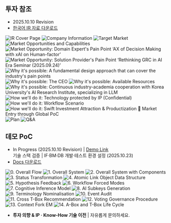 ## 투자 참조

- 2025.10.10 Revision
- <a href="https://drive.google.com/file/d/1tgK9Kl2X68F4IIMqCcvfpUHWYIeBZyCQ/view?usp=sharing" target="_blank">한국어 IR 자료 다운로드</a>

![IR Cover Page](/IR/1_cover.PNG)
![Company Information](/IR/2_company_info.PNG)
![Target Market](/IR/3_markets.PNG)
![Market Opportunities and Capabilities](/IR/4_market_opp.PNG)
![Market Opportunity: Domain Expert's Pain Point ‘AX of Decision Making with xAI on Human-factor’](/IR/5_market_opp_ev1.PNG)
![Market Opportunity: Solution Provider's Pain Point ‘Rethinking GRC in AI Era Seminar (2025.09.24)’](/IR/6_market_opp_ev2.PNG)
![Why it's possible: A fundamental design approach that can cover the industry's pain points](/IR/7_pos_ana1.PNG)
![Why it's possible: The CEO](/IR/8_pos_ana2.PNG)
![Why it's possible: Available Resources](/IR/9_pos_ana3.PNG)
![Why it's possible: Continuous industry-academia cooperation with Korea University's AI Research Institute, specializing in LLM](/IR/10_pos_ana4.PNG)
![How we'll do it: Technology protected by IP (Confidential)](/IR/11_how1.PNG)
![How we'll do it: Workflow Scenario](/IR/12_how2.PNG)
![How we'll do it: Swift Investment Attraction & Productization  Market Entry through Global PoC](/IR/13_how3.PNG)
![Plan](/IR/14_plan.PNG)
![Q&A](/IR/15_contact.PNG)

## 데모 PoC

- In Progress (2025.10.10 Revision) | <a href="#" id="start-demo-link">Demo Link</a><br>기술 스택 검증 | IF·BM·DB 개발·테스트 환경 설정 (2025.10.23)
- <a href="https://drive.google.com/file/d/1Nsm9IdolCJ3Vi6HguaNp3o6vA1YL-AZE/view?usp=sharing" target="_blank">Docs 다운로드</a>

![0. Overall Flow](/demo/0.%20Overall%20Flow.png)
![1. Overall System](/demo/1.%20Overall%20System%20P1.png)
![2. Overall System with Components](/demo/2.%20Overall%20System%20P2.png)
![3. Status Transformation](/demo/3.%20Status%20Transformation.png)
![4. Atomic Link Object Data Structure](/demo/4.%20Atomic%20Link%20Object%20DS.png)
![5. Hypothesis Feedback](/demo/5.%20Hypothesis%20Feedback.png)
![6. Workflow Forced Modes](/demo/6.%20Workflow%20Forced%20Modes.png)
![7. Cognitive Inference Model](/demo/7.%20Cognitive%20Inference%20Model.png)
![8. AI Subkeys Generation](/demo/8.%20AI%20Subkeys%20Generation.png)
![9. Terminology Nominalisation](/demo/9.%20Terminology%20Nominalisation.png)
![10. Event Audit](/demo/10.%20Event%20Audit.png)
![11. Cross T-Box Recommendation](/demo/11.%20Cross%20T-Box%20Recommendation.png)
![12. Voting Governance Procedure](/demo/12.%20Voting%20Governance%20Procedure.png)
![13. Context Fork EM](/demo/13.%20Context%20Fork%20EM.png)
![14. A-Box and T-Box Life Cycle](/demo/14.%20A-Box%20and%20T-Box%20Life%20Cycle.png)

- **투자 의향 & IP · Know-How 기술 이전** | 자유롭게 문의하세요.

<div id="worflogy-chat-button">
  <span>💬</span>
</div>
<div id="worflogy-chat-container">
  <button id="worflogy-chat-close">✖</button>
  <iframe id="worflogy-chat-iframe" frameborder="0"></iframe>
</div>

<style>
  /* 플로팅 버튼 스타일 */
  #worflogy-chat-button {
    position: fixed;
    bottom: 25px;
    left: 25px; /* 요청사항: 좌측 하단 */
    width: 60px;
    height: 60px;
    background-color: #4338CA; /* 사이트 테마 색상 */
    color: white;
    border-radius: 50%;
    display: none; /* 초기에는 숨김 */
    justify-content: center;
    align-items: center;
    font-size: 28px;
    cursor: pointer;
    box-shadow: 0 4px 12px rgba(0,0,0,0.2);
    z-index: 9998;
    transition: transform 0.2s ease-in-out;
  }
  #worflogy-chat-button:hover {
      transform: scale(1.1);
  }

  /* 채팅 컨테이너 스타일 */
  #worflogy-chat-container {
    position: fixed;
    bottom: 25px;
    left: 25px; /* 요청사항: 좌측 하단 */
    width: 375px; /* 모바일 가로 사이즈 */
    height: 70vh; /* 화면 높이의 70% */
    max-height: 800px;
    background-color: #ffffff; /* 사이트 테마 색상 */
    border-radius: 16px;
    box-shadow: 0 8px 24px rgba(0,0,0,0.25);
    display: none; /* 초기에는 숨김 */
    flex-direction: column;
    overflow: hidden;
    z-index: 9999;
    border: 1px solid #e2e8f0; /* 사이트 테마 색상 */
  }

  #worflogy-chat-container iframe {
    flex-grow: 1;
    border: none;
  }

  #worflogy-chat-close {
    position: absolute;
    top: 12px;
    right: 12px;
    background: none;
    border: none;
    font-size: 24px;
    line-height: 1;
    cursor: pointer;
    color: #A0AEC0;
    padding: 5px;
    z-index: 10000;
  }
  #worflogy-chat-close:hover {
      color: #1a202c; /* 사이트 테마 색상 */
  }
  
  /* UI를 보여주기 위한 클래스 */
  .show-flex { display: flex !important; }
  .show-inline-flex { display: inline-flex !important; }

  /* 모바일 반응형 스타일 */
  @media (max-width: 600px) {
    #worflogy-chat-container {
      width: calc(100% - 20px);
      height: calc(100% - 20px);
      bottom: 10px;
      left: 10px;
      max-height: none;
    }
    #worflogy-chat-button {
      bottom: 15px;
      left: 15px;
    }
  }
</style>

<script>
  // 이 스크립트가 중복 실행되는 것을 방지하기 위한 안전장치
  if (!window.worflogyDemoScriptLoaded) {
    window.worflogyDemoScriptLoaded = true;

    // DOMContentLoaded는 페이지 전체 로딩 시 한 번만 실행되지만, 
    // 여기서는 md 파일이 로드될 때마다 실행될 수 있도록 이벤트를 사용합니다.
    (function() {
      const chatButton = document.getElementById('worflogy-chat-button');
      const chatContainer = document.getElementById('worflogy-chat-container');
      const closeButton = document.getElementById('worflogy-chat-close');
      const chatIframe = document.getElementById('worflogy-chat-iframe');
      
      // **중요**: 여기에 Vercel 등에 배포될 Next.js 클라이언트 앱의 URL을 입력하세요.
      const clientAppUrl = 'YOUR_WORFLOGY_CLIENT_APP_URL'; 

      // 1. 'Demo Link' 클릭 시 플로팅 버튼 활성화
      const demoLink = document.getElementById('start-demo-link');
      if (demoLink) {
        demoLink.addEventListener('click', function(e) {
          e.preventDefault(); // 링크의 기본 동작(페이지 이동) 방지
          if (chatButton) chatButton.classList.add('show-inline-flex');
        });
      }

      // 2. 플로팅 버튼 클릭 시 채팅창 띄우기
      if (chatButton) {
          chatButton.addEventListener('click', function() {
              if (chatContainer && chatIframe) {
                  if (chatIframe.src !== clientAppUrl) {
                      chatIframe.src = clientAppUrl;
                  }
                  chatContainer.classList.add('show-flex');
              }
              chatButton.classList.remove('show-inline-flex');
          });
      }

      // 3. 닫기 버튼 클릭 시 채팅창 숨기기 및 버튼 다시 표시
      if (closeButton) {
          closeButton.addEventListener('click', function() {
              if (chatContainer) chatContainer.classList.remove('show-flex');
              if (chatButton) chatButton.classList.add('show-inline-flex');
          });
      }
    })();
  }
</script>